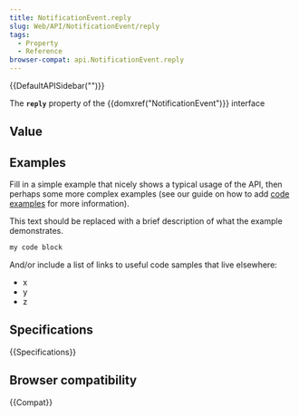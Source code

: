 ```yaml
---
title: NotificationEvent.reply
slug: Web/API/NotificationEvent/reply
tags:
  - Property
  - Reference
browser-compat: api.NotificationEvent.reply
---
```

{{DefaultAPISidebar("")}}

The **`reply`** property of the {{domxref("NotificationEvent")}} interface 

## Value



## Examples

Fill in a simple example that nicely shows a typical usage of the API, then perhaps some more complex examples (see our guide on how to add [code examples](/en-US/docs/MDN/Contribute/Structures/Code_examples) for more information).

This text should be replaced with a brief description of what the example demonstrates.

```js
my code block
```

And/or include a list of links to useful code samples that live elsewhere:

*   x
*   y
*   z

## Specifications

{{Specifications}}

## Browser compatibility

{{Compat}}


